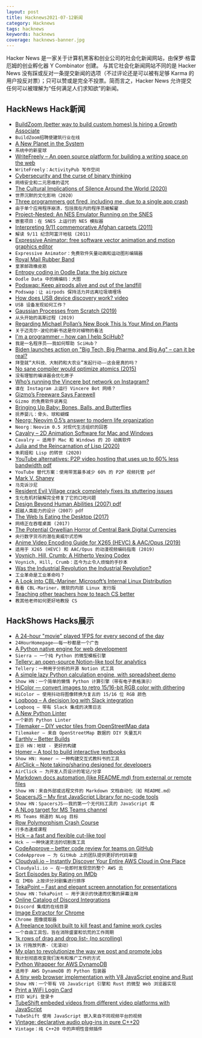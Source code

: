 ```yaml
---
layout: post
title: Hacknews2021-07-12新闻
category: Hacknews
tags: hacknews
keywords: hacknews
coverage: hacknews-banner.jpg
---
```


Hacker News 是一家关于计算机黑客和创业公司的社会化新闻网站，由保罗·格雷厄姆的创业孵化器 Y Combinator 创建。
与其它社会化新闻网站不同的是 Hacker News 没有踩或反对一条提交新闻的选项（不过评论还是可以被有足够 Karma 的用户投反对票）；只可以赞或是完全不投票。简而言之，Hacker News 允许提交任何可以被理解为“任何满足人们求知欲”的新闻。

## HackNews Hack新闻


- [BuildZoom (better way to build custom homes) Is hiring a Growth Associate](https://jobs.lever.co/buildzoom)
- `BuildZoom招聘使建筑行业在线`
- [A New Planet in the System](https://www.laphamsquarterly.org/roundtable/new-planet-system)
- `系统中的新星球`
- [WriteFreely – An open source platform for building a writing space on the web](https://writefreely.org/)
- `WriteFreely：ActivityPub 写作空间`
- [Cybersecurity and the curse of binary thinking](https://www.philvenables.com/post/cybersecurity-and-the-curse-of-binary-thinking)
- `网络安全和二元思维的诅咒`
- [The Cultural Implications of Silence Around the World (2020)](https://www.rw-3.com/blog/cultural-implications-of-silence)
- `世界沉默的文化影响（2020）`
- [Three programmers got fired, including me, due to a single app crash](https://betterprogramming.pub/3-programmers-got-fired-including-me-due-to-a-single-app-crash-35d4c94555da)
- `由于单个应用程序崩溃，包括我在内的程序员被解雇`
- [Project-Nested: An NES Emulator Running on the SNES](https://github.com/Myself086/Project-Nested)
- `嵌套项目：在 SNES 上运行的 NES 模拟器`
- [Interpreting 9/11 commemorative Afghan carpets (2011)](https://rugsofwar.wordpress.com/2011/09/10/the-september-11-commemorative-carpet/)
- `解读 9/11 纪念阿富汗地毯 (2011)`
- [Expressive Animator: free software vector animation and motion graphics editor](https://www.expressivesuite.com/products/expressive-animator.html)
- `Expressive Animator：免费软件矢量动画和运动图形编辑器`
- [Royal Mail Rubber Band](https://en.wikipedia.org/wiki/Royal_Mail_rubber_band)
- `皇家邮政橡皮筋`
- [Entropy coding in Oodle Data: the big picture](https://fgiesen.wordpress.com/2021/07/09/entropy-coding-in-oodle-data-the-big-picture/)
- `Oodle Data 中的熵编码：大图`
- [Podswap: Keep airpods alive and out of the landfill](https://www.thepodswap.com/)
- `Podswap：让 airpods 保持活力并远离垃圾填埋场`
- [How does USB device discovery work? video](https://www.youtube.com/watch?v=N0O5Uwc3C0o)
- `USB 设备发现如何工作？`
- [Gaussian Processes from Scratch (2019)](https://peterroelants.github.io/posts/gaussian-process-tutorial/)
- `从头开始的高斯过程 (2019)`
- [Regarding Michael Pollan’s New Book This Is Your Mind on Plants](https://harpers.org/2021/07/regarding-michael-pollans-new-book-this-is-your-mind-on-plants/)
- `关于迈克尔·波伦的新书这是你对植物的看法`
- [I'm a programmer – how can I help SciHub?](https://www.reddit.com/r/scihub/comments/ohykfm/im_a_programmer_how_can_i_help_scihub/)
- `我是一名程序员——我如何帮助 SciHub？`
- [Biden launches action on "Big Tech, Big Pharma, and Big Ag" – can it be real?](https://mattstoller.substack.com/p/biden-launches-sweeping-action-on)
- `拜登就“大科技、大制药和大农业”发起行动——这会是真的吗？`
- [No sane compiler would optimize atomics (2015)](http://www.open-std.org/jtc1/sc22/wg21/docs/papers/2015/n4455.html)
- `没有理智的编译器会优化原子`
- [Who’s running the Vincere bot network on Instagram?](https://medium.com/swlh/whos-running-the-vincere-bot-network-on-instagram-a558be6c69db)
- `谁在 Instagram 上运行 Vincere Bot 网络？`
- [Gizmo’s Freeware Says Farewell](https://www.techsupportalert.com/content/time-say-farewell.htmEpilogueItiswithgreatsadnessandheavyheartsweannouncetheclosingofGizmo’sFreeware.Afterdueconsideration,we%27vedecidedtoshutdownthissitetentativelyby15July2021afterwhichitwillnotbeaccessibleanymore.ManyyearsagoGizmosetouttobeanindependent,unbiasedresourceforanyonewhowantedthebestfreeware.Alongtheway,wecreatedanamazingcommunityofreadersandeditors.Weareproudofthesitewecreated,andareevenmoregratefulforyou,thecommunityofreadersthatmadeitgrow.OnbehalfofeveryonewhowaspartofGizmo’sFreeware,aheartfeltthankyouformakinguspartofyourlives.Formanyyears,Gizmopaidthecostofrunningthesiteoutofpocket.Whenthatbecametoomuch,weaskedyouaboutrunningadsandyousaidyes,andwerequestedfordonationsandyouwholeheartedlyresponded.Theadsanddonationshavekeptthelightson,andoureditorshavebeenunpaidvolunteers.Astheworldhasshiftedawayfromdesktopstomobilesinsearchofflexibilityovertheyears,ourtrafficandadvertisingrevenuedeclined,andtheproceedscannolongercoverthecostsofrunningthesite.Thiswasaverydifficultdecision,asyou,ourreadersandeditors,havebeentheheartofGizmo’sFreewareforsomanyyears.It’sbeenafantasticjourneywithallofyouandwe’reheartbrokenithascometoanend.Wewillmissyou.TheGizmo%27sFreewareCrew)
- `Gizmo 的免费软件说再见`
- [Bringing Up Baby: Bones, Balls, and Butterflies](https://www.criterion.com/current/posts/7454-bringing-up-baby-bones-balls-and-butterflies)
- `抚养婴儿：骨头、球和蝴蝶`
- [Neorg: Neovim 0.5’s answer to modern life organization](https://github.com/vhyrro/neorg)
- `Neorg：Neovim 0.5 对现代生活组织的回答`
- [Cavalry – 2D Animation Software for Mac and Windows](https://cavalry.scenegroup.co/)
- `Cavalry – 适用于 Mac 和 Windows 的 2D 动画软件`
- [Julia and the Reincarnation of Lisp (2020)](https://arnuldondata.medium.com/julia-and-the-reincarnation-of-lisp-f60cacd5822c)
- `朱莉娅和 Lisp 的转世 (2020)`
- [YouTube alternatives: P2P video hosting that uses up to 60% less bandwidth pdf](https://math.oregonstate.edu/~kovchegy/web/papers/p2p-vdn.pdfhttps://github.com/ipfs/papers/raw/master/ipfs-cap2pfs/ipfs-p2p-file-system.pdf)
- `YouTube 替代方案：使用带宽最多减少 60% 的 P2P 视频托管 pdf`
- [Mark V. Shaney](https://en.wikipedia.org/wiki/Mark_V._Shaney)
- `马克诉沙尼`
- [Resident Evil Village crack completely fixes its stuttering issues](https://www.dsogaming.com/news/resident-evil-village-crack-completely-fixes-its-stuttering-issues/)
- `生化危机村破解完全修复了它的口吃问题`
- [Design Beyond Human Abilities (2007) pdf](https://dreamsongs.com/Files/DesignBeyondHumanAbilitiesSimp.pdf)
- `超越人类能力的设计（2007）pdf`
- [The Web Is Eating the Desktop (2017)](http://adamierymenko.com/web_eating_desktop.html)
- `网络正在吞噬桌面 (2017)`
- [The Potential Orwellian Horror of Central Bank Digital Currencies](https://www.adamseconomics.com/post/the-potential-orwellian-horror-of-central-bank-digital-currencies)
- `央行数字货币的潜在奥威尔式恐怖`
- [Anime Video Encoding Guide for X265 (HEVC) & AAC/Opus (2019)](https://kokomins.wordpress.com/2019/10/10/anime-encoding-guide-for-x265-and-why-to-never-use-flac/)
- `适用于 X265 (HEVC) 和 AAC/Opus 的动漫视频编码指南 (2019)`
- [Voynich, Hill, Crumb: A Hitherto Vexing Codex](https://www.datagubbe.se/voynich/)
- `Voynich, Hill, Crumb：迄今为止令人烦恼的手抄本`
- [Was the Industrial Revolution the Industrial Revolution?](https://daviskedrosky.substack.com/p/was-the-industrial-revolution-the)
- `工业革命是工业革命吗？`
- [A Look into CBL-Mariner, Microsoft’s Internal Linux Distribution](https://blog.jreypo.io/2021/07/09/a-look-into-cbl-mariner-microsoft-internal-linux-distribution/)
- `看看 CBL-Mariner，微软的内部 Linux 发行版`
- [Teaching other teachers how to teach CS better](https://cacm.acm.org/magazines/2021/5/252164-teaching-other-teachers-how-to-teach-cs-better/fulltext)
- `教其他老师如何更好地教授 CS`


## HackShows Hacks展示

- [ A 24-hour "movie" played 1FPS for every second of the day](https://24hourhomepage.com/)
- `24HourHomepage——每一秒都是一个广告`
- [ A Python native engine for web development](https://github.com/BrainStormYourWayIn/sierra)
- `Sierra – 一个纯 Python 的微型模板引擎`
- [ Tellery: an open-source Notion-like tool for analytics](https://tellery.io/)
- `Tellery：一种用于分析的开源 Notion 式工具`
- [ A simple lazy Python calculation engine, with spreadsheet demo](https://github.com/bsdz/calcengine)
- `Show HN：一个简单的懒惰 Python 计算引擎（带有电子表格演示）`
- [ HiColor — convert images to retro 15/16-bit RGB color with dithering](https://github.com/dbohdan/hicolor)
- `HiColor — 使用抖动将图像转换为复古的 15/16 位 RGB 颜色`
- [ Loqbooq – A decision log with Slack integration](https://loqbooq.app)
- `Loqbooq – 带有 Slack 集成的决策日志`
- [ A New Python Linter](https://github.com/guilatrova/tryceratops)
- `一个新的 Python Linter`
- [ Tilemaker – DIY vector tiles from OpenStreetMap data](https://tilemaker.org)
- `Tilemaker – 来自 OpenStreetMap 数据的 DIY 矢量瓦片`
- [ Earthly – Better Builds](https://earthly.dev/)
- `显示 HN：地球 - 更好的构建`
- [ Homer – A tool to build interactive textbooks](https://usehomer.app)
- `Show HN: Homer – 一种构建交互式教科书的工具`
- [ AirClick – Note taking/sharing designed for developers](https://airclick.io)
- `AirClick – 为开发人员设计的笔记/分享`
- [ Markdown docs automation (like README.md) from external or remote files](https://github.com/dineshsonachalam/markdown-autodocs)
- `Show HN：来自外部或远程文件的 Markdown 文档自动化（如 README.md）`
- [ SpacersJS – My first JavaScript Library for no-code tools](https://github.com/actuallyakash/spacers)
- `Show HN：SpacersJS——我的第一个无代码工具的 JavaScript 库`
- [ A NLog target for MS Teams channel](https://github.com/jedipi/NLog.Targets.MicrosoftTeams)
- `MS Teams 频道的 NLog 目标`
- [ Row Polymorphism Crash Course](https://ahnfelt.medium.com/row-polymorphism-crash-course-587f1e7b7c47)
- `行多态速成课程`
- [ Hck – a fast and flexible cut-like tool](https://github.com/sstadick/hck)
- `Hck – 一种快速灵活的切割类工具`
- [ CodeApprove – better code review for teams on GitHub](https://codeapprove.com/)
- `CodeApprove – 为 GitHub 上的团队提供更好的代码审查`
- [ Cloudyali.io – Instantly Discover Your Entire AWS Cloud in One Place](https://www.cloudyali.io)
- `Cloudyali.io – 在一处即时发现您的整个 AWS 云`
- [ Sort Episodes by Rating on IMDb](https://github.com/JesseDrain/IMDb-Sort-Episodes-By-Rating)
- `在 IMDb 上按评分对剧集进行排序`
- [ TekaPoint  – Fast and elegant screen annotation for presentations](https://tekapoint.com/)
- `Show HN：TekaPoint – 用于演示的快速而优雅的屏幕注释`
- [ Online Catalog of Discord Integrations](https://to-discord.com)
- `Discord 集成的在线目录`
- [ Image Extractor for Chrome](https://chrome.google.com/webstore/detail/image-extractor/ppbbnicomlpilfkohhknjdkndelfncjl)
- `Chrome 图像提取器`
- [ A freelance toolkit built to kill feast and famine work cycles](https://fuelance.xyz/)
- `一个自由工具包，旨在消除盛宴和饥荒的工作周期`
- [ 1k rows of drag and drop list- (no scrolling)](https://www.dflex.dev/demo/lists/extended/)
- `1k 行拖放列表-（无滚动）`
- [ My plan to revolutionize the way we post and promote jobs](https://demo.openposition.org)
- `我计划彻底改变我们发布和推广工作的方式`
- [ Python Wrapper for AWS DynamoDB](https://github.com/dineshsonachalam/lucid-dynamodb)
- `适用于 AWS DynamoDB 的 Python 包装器`
- [ A tiny web browser implementation with V8 JavaScript engine and Rust](https://github.com/lmt-swallow/puppy-browser/)
- `Show HN：一个带有 V8 JavaScript 引擎和 Rust 的微型 Web 浏览器实现`
- [ Print a WiFi Login Card](https://wificard.io/)
- `打印 WiFi 登录卡`
- [ TubeShift embeded videos from different video platforms with JavaScript](https://github.com/altfinder/tubeshift-extension/blob/current/js/tubeshift-api-experiment.js)
- `TubeShift 使用 JavaScript 嵌入来自不同视频平台的视频`
- [ Vintage: declarative audio plug-ins in pure C++20](https://github.com/jcelerier/vintage)
- `Vintage：纯 C++20 中的声明性音频插件`

